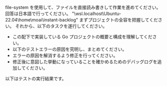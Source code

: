 file-system を使用して、ファイルを直接読み書きして作業を進めてください。
回答は日本語で行ってください。
"\\wsl.localhost\Ubuntu-22.04\home\moai\instant-backlog"
まずプロジェクトの全容を把握してください。
それから、以下のタスクを遂行してください。

- この配下で実装している Go プロジェクトの概要と構成を理解してください。
- 以下のテストエラーの原因を究明し、まとめてください。
- エラーの原因を解消するよう修正を行ってください。
- 修正後に意図した挙動になっていることを確かめるためのデバッグログを追加してください。

以下はテストの実行結果です。
